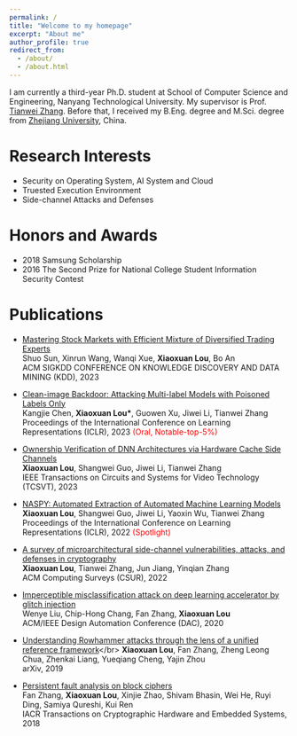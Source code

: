 ```yaml
---
permalink: /
title: "Welcome to my homepage"
excerpt: "About me"
author_profile: true
redirect_from: 
  - /about/
  - /about.html
---
```


I am currently a third-year Ph.D. student at School of Computer Science and Engineering, Nanyang Technological University. My supervisor is Prof. [Tianwei Zhang](https://personal.ntu.edu.sg/tianwei.zhang/index.html). Before that, I received my B.Eng. degree and M.Sci. degree from [Zhejiang University](https://www.zju.edu.cn/english/), China.

Research Interests
======

* Security on Operating System, AI System and Cloud
* Truested Execution Environment
* Side-channel Attacks and Defenses

Honors and Awards
======

* 2018 Samsung Scholarship
* 2016 The Second Prize for National College Student Information Security Contest

Publications
======

* [Mastering Stock Markets with Efficient Mixture of Diversified Trading Experts](https://openreview.net/forum?id=S3wt5tj0TN)</br>
  Shuo Sun, Xinrun Wang, Wanqi Xue, **Xiaoxuan Lou**, Bo An</br>
  ACM SIGKDD CONFERENCE ON KNOWLEDGE DISCOVERY AND DATA MINING (KDD), 2023

* [Clean-image Backdoor: Attacking Multi-label Models with Poisoned Labels Only](https://openreview.net/forum?id=rFQfjDC9Mt)</br>
  Kangjie Chen, **Xiaoxuan Lou\***, Guowen Xu, Jiwei Li, Tianwei Zhang</br>
  Proceedings of the International Conference on Learning Representations (ICLR), 2023 <font color="red">(Oral, Notable-top-5%)</font>

* [Ownership Verification of DNN Architectures via Hardware Cache Side Channels](https://ieeexplore.ieee.org/document/9801864)</br>
  **Xiaoxuan Lou**, Shangwei Guo, Jiwei Li, Tianwei Zhang</br>
  IEEE Transactions on Circuits and Systems for Video Technology (TCSVT), 2023

* [NASPY: Automated Extraction of Automated Machine Learning Models](https://openreview.net/pdf?id=KhLK0sHMgXK)</br>
  **Xiaoxuan Lou**, Shangwei Guo, Jiwei Li, Yaoxin Wu, Tianwei Zhang</br>
  Proceedings of the International Conference on Learning Representations (ICLR), 2022 <font color="red">(Spotlight)</font>

* [A survey of microarchitectural side-channel vulnerabilities, attacks, and defenses in cryptography](https://arxiv.org/pdf/2103.14244.pdf)</br>
  **Xiaoxuan Lou**, Tianwei Zhang, Jun Jiang, Yinqian Zhang</br>
  ACM Computing Surveys (CSUR), 2022


* [Imperceptible misclassification attack on deep learning accelerator by glitch injection](https://dr.ntu.edu.sg/bitstream/10356/145856/2/21_2_Liu_finalpaper_05_22_2020_09_48.pdf)</br>
  Wenye Liu, Chip-Hong Chang, Fan Zhang, **Xiaoxuan Lou**</br>
  ACM/IEEE Design Automation Conference (DAC), 2020
  
 
* [Understanding Rowhammer attacks through the lens of a unified reference framework]([https://arxiv.org/pdf/2103.14244.pdf](https://arxiv.org/pdf/1901.03538.pdf))</br>
  **Xiaoxuan Lou**, Fan Zhang, Zheng Leong Chua, Zhenkai Liang, Yueqiang Cheng, Yajin Zhou</br>
  arXiv, 2019
  
 
* [Persistent fault analysis on block ciphers](https://tches.iacr.org/index.php/TCHES/article/download/7272/6450)</br>
  Fan Zhang, **Xiaoxuan Lou**, Xinjie Zhao, Shivam Bhasin, Wei He, Ruyi Ding, Samiya Qureshi, Kui Ren</br>
  IACR Transactions on Cryptographic Hardware and Embedded Systems, 2018

